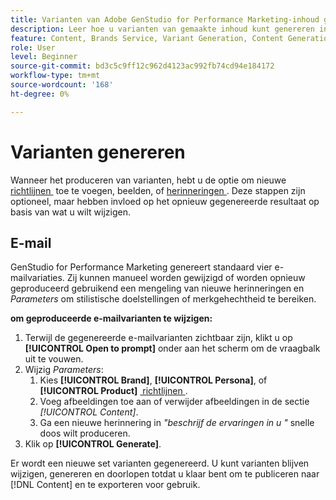 ```yaml
---
title: Varianten van Adobe GenStudio for Performance Marketing-inhoud genereren
description: Leer hoe u varianten van gemaakte inhoud kunt genereren in Adobe GenStudio for Performance Marketing.
feature: Content, Brands Service, Variant Generation, Content Generation
role: User
level: Beginner
source-git-commit: bd3c5c9ff12c962d4123ac992fb74cd94e184172
workflow-type: tm+mt
source-wordcount: '168'
ht-degree: 0%

---
```



# Varianten genereren

Wanneer het produceren van varianten, hebt u de optie om nieuwe [&#x200B; richtlijnen &#x200B;](/help/user-guide/guidelines/overview.md) toe te voegen, beelden, of [&#x200B; herinneringen &#x200B;](/help/user-guide/effective-prompts.md). Deze stappen zijn optioneel, maar hebben invloed op het opnieuw gegenereerde resultaat op basis van wat u wilt wijzigen.

## E-mail

GenStudio for Performance Marketing genereert standaard vier e-mailvariaties. Zij kunnen manueel worden gewijzigd of worden opnieuw geproduceerd gebruikend een mengeling van nieuwe herinneringen en _Parameters_ om stilistische doelstellingen of merkgehechtheid te bereiken.

**om geproduceerde e-mailvarianten te wijzigen:**

1. Terwijl de gegenereerde e-mailvarianten zichtbaar zijn, klikt u op **[!UICONTROL Open to prompt]** onder aan het scherm om de vraagbalk uit te vouwen.
1. Wijzig _Parameters_:
   1. Kies **[!UICONTROL Brand]**, **[!UICONTROL Persona]**, of **[!UICONTROL Product]** [&#x200B; richtlijnen &#x200B;](/help/user-guide/guidelines/overview.md).
   1. Voeg afbeeldingen toe aan of verwijder afbeeldingen in de sectie _[!UICONTROL Content]_.
   1. Ga een nieuwe herinnering in _&quot;beschrijf de ervaringen in u &quot;_ snelle doos wilt produceren.
1. Klik op **[!UICONTROL Generate]**.

Er wordt een nieuwe set varianten gegenereerd. U kunt varianten blijven wijzigen, genereren en doorlopen totdat u klaar bent om te publiceren naar [!DNL Content] en te exporteren voor gebruik.
